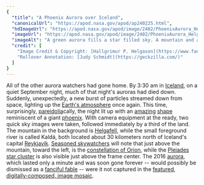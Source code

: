 ```yaml
---
{
  "title": "A Phoenix Aurora over Iceland",
  "canonicalUrl": "https://apod.nasa.gov/apod/ap240225.html",
  "hdImageUrl": "https://apod.nasa.gov/apod/image/2402/PhoenixAurora_Helgason_3130.jpg",
  "imageUrl": "https://apod.nasa.gov/apod/image/2402/PhoenixAurora_Helgason_960.jpg",
  "imageAlt": "A green aurora fills a star filled sky. A mountain and a lake are in the foreground. The aurora may resemble, to some, a flying or rising Phoenix. Please see the explanation for more detailed information.",
  "credit": [
    "Image Credit & Copyright: [Hallgrimur P. Helgason](https://www.facebook.com/IcelandicPhotos/)",
    "Rollover Annotation: [Judy Schmidt](https://geckzilla.com/)"
  ]
}
---
```


All of the other aurora watchers had gone home. By 3:30 am in [Iceland](https://en.wikipedia.org/wiki/Iceland), on a quiet September night, much of that night's auroras had died down. Suddenly, unexpectedly, a new burst of particles streamed down from space, lighting up the [Earth's atmosphere](http://www.nasa.gov/mission_pages/sunearth/science/atmosphere-layers2.html) once again. This time, surprisingly, [pareidolia](https://en.wikipedia.org/wiki/Pareidolia)cally, the night lit up with an [amazing](https://apod.nasa.gov/apod/ap140429.html) [shape](https://apod.nasa.gov/apod/ap121003.html) reminiscent of a giant [phoenix](https://en.wikipedia.org/wiki/Phoenix_(mythology)). With camera equipment at the ready, two quick sky images were taken, followed immediately by a third of the land. The mountain in the background is [Helgafell](https://www.youtube.com/watch?v=3BuhpUn0LsE), while the small foreground river is called Kaldá, both located about 30 kilometers north of Iceland's capital [Reykjavík](https://youtu.be/-5exa7svE5Y). [Seasoned skywatchers](https://c2.staticflickr.com/8/7071/7180595308_f6ba60d0b8_b.jpg) will note that just above the mountain, toward the left, is the [constellation of Orion](https://apod.nasa.gov/apod/ap101117.html), while the [Pleiades](https://apod.nasa.gov/apod/ap140225.html) [star cluster](http://asterisk.apod.com/viewtopic.php?f=24&t=18009) is also visible just above the frame center. The 2016 [aurora](https://spaceplace.nasa.gov/aurora/), which lasted only a minute and was soon gone forever -- would possibly be dismissed as a [fanciful fable](https://en.wikipedia.org/wiki/Tall_tale) -- were it not captured in the [featured, digitally-composed, image mosaic](https://www.facebook.com/Icelandic.Photos/photos/pb.1859684057503918.-2207520000.1458064624./2130278890444432/).
